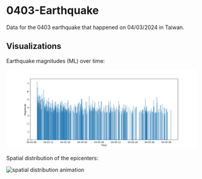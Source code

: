 # 0403-Earthquake

Data for the 0403 earthquake that happened on 04/03/2024 in Taiwan.

## Visualizations

Earthquake magnitudes (ML) over time:

![magnitudes over time](images/mag_t.png)

Spatial distribution of the epicenters:

![spatial distribution animation](images/3d_scatter.gif)
